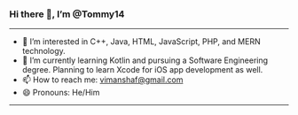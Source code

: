 ### Hi there 👋, I’m @Tommy14

---

- 👀 I’m interested in C++, Java, HTML, JavaScript, PHP, and MERN technology.
- 🌱 I’m currently learning Kotlin and pursuing a Software Engineering degree. Planning to learn Xcode for iOS app development as well.
- 📫 How to reach me: vimanshaf@gmail.com
- 😄 Pronouns: He/Him

---

<!---
Tommy14/Tommy14 is a ✨ special ✨ repository because its `README.md` (this file) appears on your GitHub profile.
You can click the Preview link to take a look at your changes.
--->
